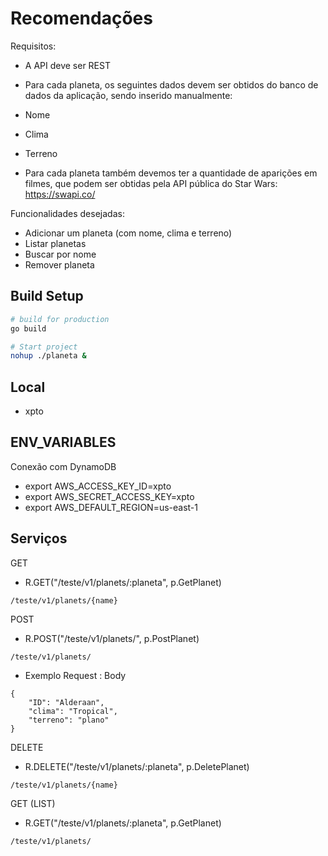 # Recomendações
Requisitos:

- A API deve ser REST
- Para cada planeta, os seguintes dados devem ser obtidos do banco de dados da aplicação, sendo inserido manualmente:
- Nome
- Clima
- Terreno

- Para cada planeta também devemos ter a quantidade de aparições em filmes, que podem ser obtidas pela API pública do Star Wars:  https://swapi.co/

Funcionalidades desejadas: 

- Adicionar um planeta (com nome, clima e terreno)
- Listar planetas
- Buscar por nome
- Remover planeta

## Build Setup

``` bash
# build for production
go build

# Start project
nohup ./planeta &

```

## Local ##

- xpto

## ENV_VARIABLES ##

Conexão com DynamoDB

- export AWS_ACCESS_KEY_ID=xpto
- export AWS_SECRET_ACCESS_KEY=xpto
- export AWS_DEFAULT_REGION=us-east-1

## Serviços ##

GET

- R.GET("/teste/v1/planets/:planeta", p.GetPlanet)

```
/teste/v1/planets/{name}
```

POST

- R.POST("/teste/v1/planets/", p.PostPlanet)

```
/teste/v1/planets/
```

- Exemplo Request : Body

```
{
    "ID": "Alderaan",
    "clima": "Tropical",
    "terreno": "plano"
}
```

DELETE

- R.DELETE("/teste/v1/planets/:planeta", p.DeletePlanet)

```
/teste/v1/planets/{name}
```


GET (LIST)

- R.GET("/teste/v1/planets/:planeta", p.GetPlanet)

```
/teste/v1/planets/
```

 
